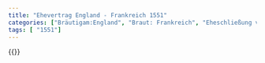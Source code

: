 ```yaml
---
title: "Ehevertrag England - Frankreich 1551"
categories: ["Bräutigam:England", "Braut: Frankreich", "Eheschließung vollzogen?:Nein", "verschiedenkonfessionelle Ehe?:Ja", "Dynastie Bräutigam:Tudor", "Akteur Bräutigam:Tudor", "Akteur Braut:Valois", "Textbezug?:ja", "Ständisch?:nein", "Ratifikation?:ja", "Sonstiges?:ja", "Bräutigam:England", "Braut: Frankreich"]
tags: [ "1551"]
---
```

<!--more-->
{{<v53>}}